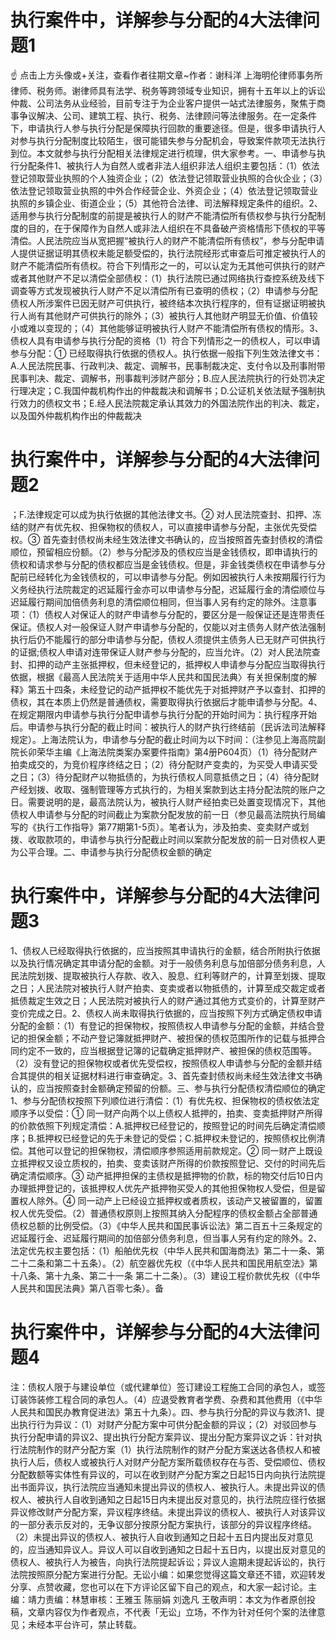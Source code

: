 # 执行案件中，详解参与分配的4大法律问题1

☝ 点击上方头像或+关注，查看作者往期文章~作者：谢科洋 上海明伦律师事务所律师、税务师。谢律师具有法学、税务等跨领域专业知识，拥有十五年以上的诉讼仲裁、公司法务从业经验，目前专注于为企业客户提供一站式法律服务，聚焦于商事争议解决、公司、建筑工程、执行、税务、法律顾问等法律服务。在一定条件下，申请执行人参与执行分配是保障执行回款的重要途径。但是，很多申请执行人对参与执行分配制度比较陌生，很可能错失参与分配机会，导致案件款项无法执行到位。本文就参与执行分配相关法律规定进行梳理，供大家参考。一、申请参与执行分配条件1、被执行人为自然人或者非法人组织非法人组织主要包括：（1）依法登记领取营业执照的个人独资企业；（2）依法登记领取营业执照的合伙企业；（3）依法登记领取营业执照的中外合作经营企业、外资企业；（4）依法登记领取营业执照的乡镇企业、街道企业；（5）其他符合法律、司法解释规定条件的组织。2、适用参与执行分配制度的前提是被执行人的财产不能清偿所有债权参与执行分配制度的目的，在于保障作为自然人或非法人组织在不具备破产资格情形下债权的平等清偿。人民法院应当从宽把握“被执行人的财产不能清偿所有债权”，参与分配申请人提供证据证明其债权未能足额受偿的，执行法院经形式审查后可推定被执行人的财产不能清偿所有债权。符合下列情形之一的，可以认定为无其他可供执行的财产或者其他财产不足以清偿全部债权：（1）执行法院已通过网络执行查控系统及线下调查等方式发现被执行人财产不足以清偿所有已查明的债权；（2）申请参与分配债权人所涉案件已因无财产可供执行，被终结本次执行程序的，但有证据证明被执行人尚有其他财产可供执行的除外；（3）被执行人其他财产明显无价值、价值较小或难以变现的；（4）其他能够证明被执行人财产不能清偿所有债权的情形。3、债权人具有申请参与执行分配的资格（1）符合下列情形之一的债权人，可以申请参与分配：① 已经取得执行依据的债权人。执行依据一般指下列生效法律文书：A.人民法院民事、行政判决、裁定、调解书，民事制裁决定、支付令以及刑事附带民事判决、裁定、调解书，刑事裁判涉财产部分；B.应人民法院执行的行处罚决定行理决定；C.我国仲裁机构作出的仲裁裁决和调解书；D.公证机关依法赋予强制执行效力的债权文书；E.经人民法院裁定承认其效力的外国法院作出的判决、裁定，以及国外仲裁机构作出的仲裁裁决

# 执行案件中，详解参与分配的4大法律问题2

；F.法律规定可以成为执行依据的其他法律文书。② 对人民法院查封、扣押、冻结的财产有优先权、担保物权的债权人，可以直接申请参与分配，主张优先受偿权。③ 首先查封债权尚未经生效法律文书确认的，应当按照首先查封债权的清偿顺位，预留相应份额。（2）参与分配涉及的债权应当是金钱债权，即申请执行的债权和请求参与分配的债权都应当是金钱债权。但是，非金钱类债权在申请参与分配前已经转化为金钱债权的，可以申请参与分配。例如因被执行人未按期履行行为义务经执行法院裁定的迟延履行金亦可以申请参与分配，迟延履行金的清偿顺位与迟延履行期间加倍债务利息的清偿顺位相同，但当事人另有约定的除外。注意事项：（1）债权人对保证人的财产申请参与分配的，要区分是一般保证还是连带责任保证。债权人对一般保证人财产申请参与分配的，仅能以对主债务人财产依法强制执行后仍不能履行的部分申请参与分配，债权人须提供主债务人已无财产可供执行的证据;债权人申请对连带保证人财产参与分配的，应当允许。（2）对人民法院查封、扣押的动产主张抵押权，但未经登记的，抵押权人申请参与分配应当取得执行依据，根据《最高人民法院关于适用中华人民共和国民法典〉有关担保制度的解释》第五十四条，未经登记的动产抵押权不能优先于对抵押财产予以查封、扣押的债权，其在本质上仍然是普通债权，需要取得执行依据后才能申请参与分配。4、在规定期限内申请参与执行分配申请参与执行分配的开始时间为：执行程序开始后。申请参与执行分配的截止时间：被执行人的财产执行终结前（民诉法司法解释规定）。上海法院认为，申请参与分配的截止时间为以下时间：（注参见上海高院副院长卯荣华主编《上海法院类案办案要件指南》第4册P604页）（1）待分配财产拍卖成交的，为竞价程序终结之日；（2）待分配财产变卖的，为买受人申请买受之日；（3）待分配财产以物抵债的，为执行债权人同意抵债之日；（4）待分配财产经划拨、收取、强制管理等方式执行的，为相关案款到达主持分配法院的账户之日。需要说明的是，最高法院认为，被执行人财产经拍卖已处置变现情况下，其他债权人申请参与分配的时间截止为案款分配发放的前一日（参见最高法院执行局编写的《执行工作指导》第77期第1-5页）。笔者认为，涉及拍卖、变卖财产或划拨、收取款项的，申请参与执行分配截止时间以案款分配发放的前一日对债权人更为公平合理。二、申请参与执行分配债权金额的确定

# 执行案件中，详解参与分配的4大法律问题3

1、债权人已经取得执行依据的，应当按照其申请执行的金额，结合所附执行依据以及执行情况确定其申请分配的金额。对于一般债务利息与加倍部分债务利息，人民法院划拨、提取被执行人存款、收入、股息、红利等财产的，计算至划拨、提取之日；人民法院对被执行人财产拍卖、变卖或者以物抵债的，计算至成交裁定或者抵债裁定生效之日；人民法院对被执行人的财产通过其他方式变价的，计算至财产变价完成之日。2、债权人尚未取得执行依据的，应当按照下列方式确定债权申请分配的金额：（1）有登记的担保物权，按照债权人申请参与分配的金额，并结合登记的担保金额；不动产登记簿就抵押财产、被担保的债权范围所作的记载与抵押合同约定不一致的，应当根据登记簿的记载确定抵押财产、被担保的债权范围等。（2）没有登记的担保物权或者优先受偿权，按照债权人申请参与分配的金额并结合其提供的相关证据材料进行审查确定。3、首先查封债权尚未经生效法律文书确认的，应当按照查封金额确定预留的份额。三、参与执行分配债权清偿顺位的确定1、参与分配债权按照下列顺位进行清偿：（1）有优先权、担保物权的债权依法定顺序予以受偿：① 同一财产向两个以上债权人抵押的，拍卖、变卖抵押财产所得的价款依照下列规定清偿：A.抵押权已经登记的，按照登记的时间先后确定清偿顺序；B.抵押权已经登记的先于未登记的受偿；C.抵押权未登记的，按照债权比例清偿。其他可以登记的担保物权，清偿顺序参照适用前款规定。② 同一财产上既设立抵押权又设立质权的，拍卖、变卖该财产所得的价款按照登记、交付的时间先后确定清偿顺序。③ 动产抵押担保的主债权是抵押物的价款，标的物交付后10日内办理抵押登记的，该抵押权人优先产抵押物买受人的其他担保物权人受偿，但是留置权人除外。④ 同一动产上已经设立抵押权或者质权，该动产又被留置的，留置权人优先受偿。（2）普通债权原则上按照其纳入分配程序的债权金额占全部普通债权总额的比例受偿。（3）《中华人民共和国民事诉讼法》第二百五十三条规定的迟延履行金、迟延履行期间的加倍部分债务利息，但当事人另有约定的除外。2、法定优先权主要包括：（1）船舶优先权（中华人民共和国海商法》第二十一条、第二十二条和第二十五条）。（2）航空器优先权（《中华人民共和国民用航空法》第十八条、第十九条、第二十一条 第二十二条）。（3）建设工程价款优先权（《中华人民共和国民法典》第八百零七条）。备

# 执行案件中，详解参与分配的4大法律问题4

注：债权人限于与建设单位（或代建单位）签订建设工程施工合同的承包人，或签订装饰装修工程合同的承包人。（4）应退受教育者学费、杂费和其他费用（《中华人民共和国民办教育促进法》第五十九条）。四、参与执行分配的异议与救济1、提出执行行为异议：（1）对财产分配方案中可供分配金额的异议；（2）对驳回参与执行分配申请的异议2、提出执行分配方案异议、提出分配方案异议之诉：针对执行法院制作的财产分配方案（1）执行法院制作的财产分配方案送达各债权人和被执行人后，债权人或被执行人对财产分配方案所载债权存在与否、受偿顺位、债权分配数额等实体性有异议的，可以在收到财产分配方案之日起15日内向执行法院提出书面异议，执行法院应当通知未提出异议的债权人、被执行人。未提出异议的债权人、被执行人自收到通知之日起15日内未提出反对意见的，执行法院应径行依据异议修改财产分配方案，异议程序终结。未提出异议的债权人、被执行人对该异议的一部分表示反对的，无争议部分按原分配方案执行，该部分的异议程序终结。（2）未提出异议的债权人、被执行人自收到通知之日起十五日内提出反对意见的，应当通知异议人。异议人可以自收到通知之日起十五日内，以提出反对意见的债权人、被执行人为被告，向执行法院提起诉讼；异议人逾期未提起诉讼的，执行法院按照原分配方案进行分配。无讼小编：如果您觉得这篇文章还不错，欢迎转发分享、点赞收藏，您也可以在下方评论区留下自己的观点，和大家一起讨论。主编：靖力责编：林慧审核：王雅玉 陈丽娟 刘逸凡 王敬声明：本文为作者原创投稿，文章内容仅为作者观点，不代表「无讼」立场，不作为针对任何个案的法律意见；未经本平台许可，禁止转载。

